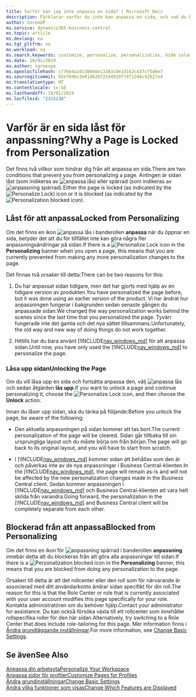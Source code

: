 ```yaml
---
title: Varför kan jag inte anpassa en sida? | Microsoft Docs
description: Förklarar varför du inte kan anpassa en sida, och vad du kan göra om du vill låsa upp den för att anpassa den.
author: SorenGP
ms.service: dynamics365-business-central
ms.topic: article
ms.devlang: na
ms.tgt_pltfrm: na
ms.workload: na
ms.search.keywords: customize, personalize, personalization, hide columns, remove fields, move fields
ms.date: 10/01/2019
ms.author: sgroespe
ms.openlocfilehash: c77664a1013804de13303c8e1d162c437cf5d6e7
ms.sourcegitcommit: 02e704bc3e01d62072144919774f1244c42827e4
ms.translationtype: HT
ms.contentlocale: sv-SE
ms.lasthandoff: 10/01/2019
ms.locfileid: "2315138"
---
```

# <a name="why-a-page-is-locked-from-personalization"></a><span data-ttu-id="91ad8-103">Varför är en sida låst för anpassning?</span><span class="sxs-lookup"><span data-stu-id="91ad8-103">Why a Page is Locked from Personalization</span></span>

<span data-ttu-id="91ad8-104">Det finns två villkor som hindrar dig från att anpassa en sida.</span><span class="sxs-lookup"><span data-stu-id="91ad8-104">There are two conditions that prevent you from personalizing a page.</span></span> <span data-ttu-id="91ad8-105">Antingen är sidan låst (som indikeras av ![anpassa lås](media/personalization-lock-icon.png "anpassa lås")) eller spärrad (som indikeras av ![anpassning spärrad](media/personalization-blocked-icon.png "anpassning spärrad")).</span><span class="sxs-lookup"><span data-stu-id="91ad8-105">Either the page is locked (as indicated by the ![Personalize Lock](media/personalization-lock-icon.png "Personalize lock")) icon or it is blocked (as indicated by the ![Personalization blocked](media/personalization-blocked-icon.png "Personalization blocked") icon).</span></span>

## <a name="locked-from-personalizing"></a><span data-ttu-id="91ad8-106">Låst för att anpassa</span><span class="sxs-lookup"><span data-stu-id="91ad8-106">Locked from Personalizing</span></span>

<span data-ttu-id="91ad8-107">Om det finns en ikon ![anpassa lås](media/personalization-lock-icon.png "anpassa lås") i banderollen **anpassa** när du öppnar en sida, betyder det att du för tillfället inte kan göra några fler anpassningsändringar på sidan.</span><span class="sxs-lookup"><span data-stu-id="91ad8-107">If there is a ![Personalize Lock](media/personalization-lock-icon.png "Personalize lock") icon in the **Personalizing** banner when you open a page, this means that you are currently prevented from making any more personalization changes to the page.</span></span>

<!-- This is because we changed the way personalization works behind the scenes since the last time that you personalized the page. Unfortunately, the old way and new of doing things do not work together.

The page currently includes the last personalization changes that you made. If you want to continue personalizing the page, then you can choose the lock icon and then **Unlock**. Just be aware that if you choose to unlock the page, the current personalization of the page will be cleared, and you will have to start from scratch.
-->

<span data-ttu-id="91ad8-108">Det finnas två orsaker till detta:</span><span class="sxs-lookup"><span data-stu-id="91ad8-108">There can be two reasons for this:</span></span>

1. <span data-ttu-id="91ad8-109">Du har anpassat sidan tidigare, men det har gjorts med hjälp av en tidigare version av produkten.</span><span class="sxs-lookup"><span data-stu-id="91ad8-109">You have personalized the page before, but it was done using an earlier version of the product.</span></span> <span data-ttu-id="91ad8-110">Vi har ändrat hur anpassningen fungerar i bakgrunden sedan senaste gången du anpassade sidan.</span><span class="sxs-lookup"><span data-stu-id="91ad8-110">We changed the way personalization works behind the scenes since the last time that you personalized the page.</span></span> <span data-ttu-id="91ad8-111">Tyvärr fungerade inte det gamla och det nya sättet tillsammans.</span><span class="sxs-lookup"><span data-stu-id="91ad8-111">Unfortunately, the old way and new way of doing things do not work together.</span></span>

2. <span data-ttu-id="91ad8-112">Hittills har du bara använt [!INCLUDE[nav_windows_md](includes/nav_windows_md.md)] för att anpassa sidan.</span><span class="sxs-lookup"><span data-stu-id="91ad8-112">Until now, you have only used the [!INCLUDE[nav_windows_md](includes/nav_windows_md.md)] to personalize the page.</span></span>

### <a name="unlocking-the-page"></a><span data-ttu-id="91ad8-113">Låsa upp sidan</span><span class="sxs-lookup"><span data-stu-id="91ad8-113">Unlocking the Page</span></span>

<span data-ttu-id="91ad8-114">Om du vill låsa upp en sida och fortsätta anpassa den, välj ![anpassa lås](media/personalization-lock-icon.png "anpassa lås") och sedan åtgärden **lås upp**.</span><span class="sxs-lookup"><span data-stu-id="91ad8-114">If you want to unlock a page and continue personalizing it, choose the ![Personalize Lock](media/personalization-lock-icon.png "Personalize lock") icon, and then choose the **Unlock** action.</span></span>  

<span data-ttu-id="91ad8-115">Innan du låser upp sidan, ska du tänka på följande:</span><span class="sxs-lookup"><span data-stu-id="91ad8-115">Before you unlock the page, be aware of the following:</span></span>

- <span data-ttu-id="91ad8-116">Den aktuella anpassningen på sidan kommer att tas bort.</span><span class="sxs-lookup"><span data-stu-id="91ad8-116">The current personalization of the page will be cleared.</span></span> <span data-ttu-id="91ad8-117">Sidan går tillbaka till sin ursprungliga layout och du måste börja om från början.</span><span class="sxs-lookup"><span data-stu-id="91ad8-117">The page will go back to its original layout, and you will have to start from scratch.</span></span>

- <span data-ttu-id="91ad8-118">I [!INCLUDE[nav_windows_md](includes/nav_windows_md.md)] kommer sidan att behållas som den är och påverkas inte av de nya anpassningar i Business Central-klienten.</span><span class="sxs-lookup"><span data-stu-id="91ad8-118">In the [!INCLUDE[nav_windows_md](includes/nav_windows_md.md)], the page will remain as-is and will not be affected by the new personalization changes made in the Business Central client.</span></span> <span data-ttu-id="91ad8-119">Sedan kommer anpassningen i [!INCLUDE[nav_windows_md](includes/nav_windows_md.md)] och Business Central-klienten att vara helt skilda från varandra.</span><span class="sxs-lookup"><span data-stu-id="91ad8-119">Going forward, the personalization in the [!INCLUDE[nav_windows_md](includes/nav_windows_md.md)] and Business Central client will be completely separate from each other.</span></span>

## <a name="blocked-from-personalizing"></a><span data-ttu-id="91ad8-120">Blockerad från att anpassa</span><span class="sxs-lookup"><span data-stu-id="91ad8-120">Blocked from Personalizing</span></span>

<span data-ttu-id="91ad8-121">Om det finns en ikon för ![anpassning spärrad](media/personalization-blocked-icon.png "anpassning spärrad") i banderollen **anpassning** innebär detta att du blockeras från att göra alla anpassningar till sidan.</span><span class="sxs-lookup"><span data-stu-id="91ad8-121">If there is a ![Personalization blocked](media/personalization-blocked-icon.png "Personalization blocked") icon in the **Personalizing** banner, this means that you are blocked from doing any personalization to the page.</span></span>

<!-- Only text is translated, so removing this image for non-English UX reasons.  ![Personalize blocked](media/personalization-blocked.png "Personalize lock") -->

<span data-ttu-id="91ad8-122">Orsaken till detta är att det rollcenter eller den roll som för närvarande är associerad med ditt användarkonto ändrar sidan specifikt för din roll.</span><span class="sxs-lookup"><span data-stu-id="91ad8-122">The reason for this is that the Role Center or role that is currently associated with your user account modifies this page specifically for your role.</span></span> <span data-ttu-id="91ad8-123">Kontakta administratören om du behöver hjälp.</span><span class="sxs-lookup"><span data-stu-id="91ad8-123">Contact your administrator for assistance.</span></span> <span data-ttu-id="91ad8-124">Du kan också försöka växla till ett rollcenter som innehåller rollspecifika roller för den här sidan.</span><span class="sxs-lookup"><span data-stu-id="91ad8-124">Alternatively, try switching to a Role Center that does include role-tailoring for this page.</span></span> <span data-ttu-id="91ad8-125">Mer information finns i [Ändra grundläggande inställningar](ui-change-basic-settings.md).</span><span class="sxs-lookup"><span data-stu-id="91ad8-125">For more information, see [Change Basic Settings](ui-change-basic-settings.md).</span></span>

## <a name="see-also"></a><span data-ttu-id="91ad8-126">Se även</span><span class="sxs-lookup"><span data-stu-id="91ad8-126">See Also</span></span>
[<span data-ttu-id="91ad8-127">Anpassa din arbetsyta</span><span class="sxs-lookup"><span data-stu-id="91ad8-127">Personalize Your Workspace</span></span>](ui-personalization-user.md)  
[<span data-ttu-id="91ad8-128">Anpassa sidor för profiler</span><span class="sxs-lookup"><span data-stu-id="91ad8-128">Customize Pages for Profiles</span></span>](ui-personalization-manage.md)  
[<span data-ttu-id="91ad8-129">Ändra grundinställningar</span><span class="sxs-lookup"><span data-stu-id="91ad8-129">Change Basic Settings</span></span>](ui-change-basic-settings.md)  
[<span data-ttu-id="91ad8-130">Ändra vilka funktioner som visas</span><span class="sxs-lookup"><span data-stu-id="91ad8-130">Change Which Features are Displayed</span></span>](ui-experiences.md)  
